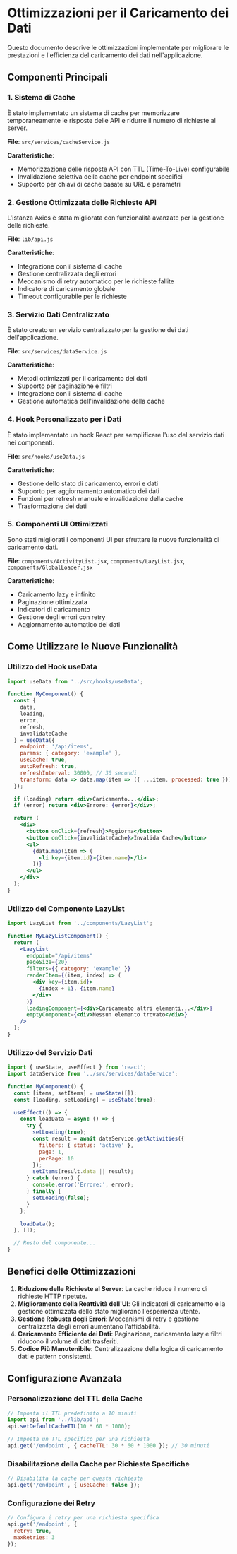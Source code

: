 # Ottimizzazioni per il Caricamento dei Dati

Questo documento descrive le ottimizzazioni implementate per migliorare le prestazioni e l'efficienza del caricamento dei dati nell'applicazione.

## Componenti Principali

### 1. Sistema di Cache

È stato implementato un sistema di cache per memorizzare temporaneamente le risposte delle API e ridurre il numero di richieste al server.

**File**: `src/services/cacheService.js`

**Caratteristiche**:
- Memorizzazione delle risposte API con TTL (Time-To-Live) configurabile
- Invalidazione selettiva della cache per endpoint specifici
- Supporto per chiavi di cache basate su URL e parametri

### 2. Gestione Ottimizzata delle Richieste API

L'istanza Axios è stata migliorata con funzionalità avanzate per la gestione delle richieste.

**File**: `lib/api.js`

**Caratteristiche**:
- Integrazione con il sistema di cache
- Gestione centralizzata degli errori
- Meccanismo di retry automatico per le richieste fallite
- Indicatore di caricamento globale
- Timeout configurabile per le richieste

### 3. Servizio Dati Centralizzato

È stato creato un servizio centralizzato per la gestione dei dati dell'applicazione.

**File**: `src/services/dataService.js`

**Caratteristiche**:
- Metodi ottimizzati per il caricamento dei dati
- Supporto per paginazione e filtri
- Integrazione con il sistema di cache
- Gestione automatica dell'invalidazione della cache

### 4. Hook Personalizzato per i Dati

È stato implementato un hook React per semplificare l'uso del servizio dati nei componenti.

**File**: `src/hooks/useData.js`

**Caratteristiche**:
- Gestione dello stato di caricamento, errori e dati
- Supporto per aggiornamento automatico dei dati
- Funzioni per refresh manuale e invalidazione della cache
- Trasformazione dei dati

### 5. Componenti UI Ottimizzati

Sono stati migliorati i componenti UI per sfruttare le nuove funzionalità di caricamento dati.

**File**: `components/ActivityList.jsx`, `components/LazyList.jsx`, `components/GlobalLoader.jsx`

**Caratteristiche**:
- Caricamento lazy e infinito
- Paginazione ottimizzata
- Indicatori di caricamento
- Gestione degli errori con retry
- Aggiornamento automatico dei dati

## Come Utilizzare le Nuove Funzionalità

### Utilizzo del Hook useData

```jsx
import useData from '../src/hooks/useData';

function MyComponent() {
  const { 
    data, 
    loading, 
    error, 
    refresh, 
    invalidateCache 
  } = useData({
    endpoint: '/api/items',
    params: { category: 'example' },
    useCache: true,
    autoRefresh: true,
    refreshInterval: 30000, // 30 secondi
    transform: data => data.map(item => ({ ...item, processed: true }))
  });

  if (loading) return <div>Caricamento...</div>;
  if (error) return <div>Errore: {error}</div>;

  return (
    <div>
      <button onClick={refresh}>Aggiorna</button>
      <button onClick={invalidateCache}>Invalida Cache</button>
      <ul>
        {data.map(item => (
          <li key={item.id}>{item.name}</li>
        ))}
      </ul>
    </div>
  );
}
```

### Utilizzo del Componente LazyList

```jsx
import LazyList from '../components/LazyList';

function MyLazyListComponent() {
  return (
    <LazyList
      endpoint="/api/items"
      pageSize={20}
      filters={{ category: 'example' }}
      renderItem={(item, index) => (
        <div key={item.id}>
          {index + 1}. {item.name}
        </div>
      )}
      loadingComponent={<div>Caricamento altri elementi...</div>}
      emptyComponent={<div>Nessun elemento trovato</div>}
    />
  );
}
```

### Utilizzo del Servizio Dati

```jsx
import { useState, useEffect } from 'react';
import dataService from '../src/services/dataService';

function MyComponent() {
  const [items, setItems] = useState([]);
  const [loading, setLoading] = useState(true);

  useEffect(() => {
    const loadData = async () => {
      try {
        setLoading(true);
        const result = await dataService.getActivities({
          filters: { status: 'active' },
          page: 1,
          perPage: 10
        });
        setItems(result.data || result);
      } catch (error) {
        console.error('Errore:', error);
      } finally {
        setLoading(false);
      }
    };

    loadData();
  }, []);

  // Resto del componente...
}
```

## Benefici delle Ottimizzazioni

1. **Riduzione delle Richieste al Server**: La cache riduce il numero di richieste HTTP ripetute.
2. **Miglioramento della Reattività dell'UI**: Gli indicatori di caricamento e la gestione ottimizzata dello stato migliorano l'esperienza utente.
3. **Gestione Robusta degli Errori**: Meccanismi di retry e gestione centralizzata degli errori aumentano l'affidabilità.
4. **Caricamento Efficiente dei Dati**: Paginazione, caricamento lazy e filtri riducono il volume di dati trasferiti.
5. **Codice Più Manutenibile**: Centralizzazione della logica di caricamento dati e pattern consistenti.

## Configurazione Avanzata

### Personalizzazione del TTL della Cache

```javascript
// Imposta il TTL predefinito a 10 minuti
import api from '../lib/api';
api.setDefaultCacheTTL(10 * 60 * 1000);

// Imposta un TTL specifico per una richiesta
api.get('/endpoint', { cacheTTL: 30 * 60 * 1000 }); // 30 minuti
```

### Disabilitazione della Cache per Richieste Specifiche

```javascript
// Disabilita la cache per questa richiesta
api.get('/endpoint', { useCache: false });
```

### Configurazione dei Retry

```javascript
// Configura i retry per una richiesta specifica
api.get('/endpoint', {
  retry: true,
  maxRetries: 3
});
```